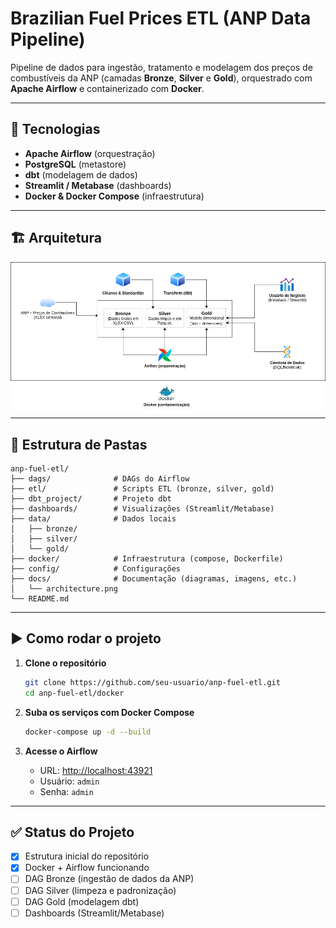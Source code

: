 # Brazilian Fuel Prices ETL (ANP Data Pipeline)

Pipeline de dados para ingestão, tratamento e modelagem dos preços de combustíveis da ANP (camadas **Bronze**, **Silver** e **Gold**), orquestrado com **Apache Airflow** e containerizado com **Docker**.

---

## 🚀 Tecnologias
- **Apache Airflow** (orquestração)
- **PostgreSQL** (metastore)
- **dbt** (modelagem de dados)
- **Streamlit / Metabase** (dashboards)
- **Docker & Docker Compose** (infraestrutura)

---

## 🏗️ Arquitetura

![Arquitetura do Projeto](docs/architeture.png)

---

## 📂 Estrutura de Pastas
```
anp-fuel-etl/
├── dags/              # DAGs do Airflow
├── etl/               # Scripts ETL (bronze, silver, gold)
├── dbt_project/       # Projeto dbt
├── dashboards/        # Visualizações (Streamlit/Metabase)
├── data/              # Dados locais
│   ├── bronze/
│   ├── silver/
│   └── gold/
├── docker/            # Infraestrutura (compose, Dockerfile)
├── config/            # Configurações
├── docs/              # Documentação (diagramas, imagens, etc.)
│   └── architecture.png
└── README.md
```

---

## ▶️ Como rodar o projeto

1. **Clone o repositório**
   ```bash
   git clone https://github.com/seu-usuario/anp-fuel-etl.git
   cd anp-fuel-etl/docker
   ```

2. **Suba os serviços com Docker Compose**
   ```bash
   docker-compose up -d --build
   ```

3. **Acesse o Airflow**
   - URL: [http://localhost:43921](http://localhost:43921)  
   - Usuário: `admin`  
   - Senha: `admin`

---

## ✅ Status do Projeto
- [x] Estrutura inicial do repositório
- [x] Docker + Airflow funcionando
- [ ] DAG Bronze (ingestão de dados da ANP)
- [ ] DAG Silver (limpeza e padronização)
- [ ] DAG Gold (modelagem dbt)
- [ ] Dashboards (Streamlit/Metabase)

